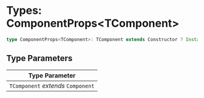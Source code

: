 # Types: ComponentProps\<TComponent\>

```ts
type ComponentProps<TComponent>: TComponent extends Constructor ? InstanceType<TComponent>["$props"] : TComponent extends AsyncComponentLoader<infer T> ? ComponentProps<T> : TComponent extends FunctionalComponent<infer T> ? T : never;
```

## Type Parameters

| Type Parameter |
| ------ |
| `TComponent` *extends* `Component` |
